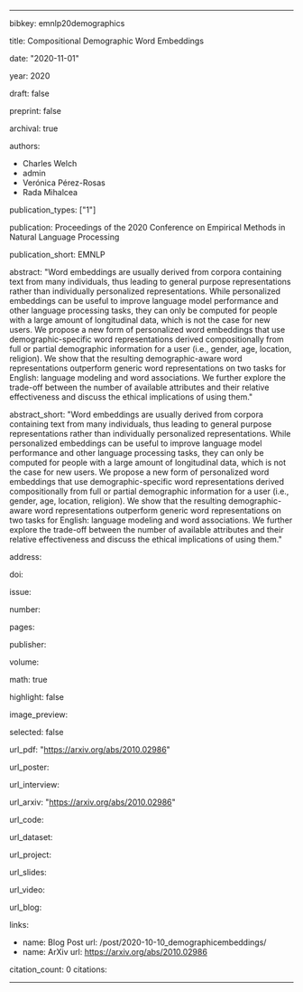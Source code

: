 ---

bibkey: emnlp20demographics

title: Compositional Demographic Word Embeddings

date: "2020-11-01"

year: 2020

draft: false

preprint: false

archival: true

authors: 
- Charles Welch
- admin
- Verónica Pérez-Rosas
- Rada Mihalcea

publication_types: ["1"]

publication: Proceedings of the 2020 Conference on Empirical Methods in Natural Language Processing

publication_short: EMNLP

abstract: "Word embeddings are usually derived from corpora containing text from many individuals, thus leading to general purpose representations rather than individually personalized representations. While personalized embeddings can be useful to improve language model performance and other language processing tasks, they can only be computed for people with a large amount of longitudinal data, which is not the case for new users. We propose a new form of personalized word embeddings that use demographic-specific word representations derived compositionally from full or partial demographic information for a user (i.e., gender, age, location, religion). We show that the resulting demographic-aware word representations outperform generic word representations on two tasks for English: language modeling and word associations. We further explore the trade-off between the number of available attributes and their relative effectiveness and discuss the ethical implications of using them."

abstract_short: "Word embeddings are usually derived from corpora containing text from many individuals, thus leading to general purpose representations rather than individually personalized representations. While personalized embeddings can be useful to improve language model performance and other language processing tasks, they can only be computed for people with a large amount of longitudinal data, which is not the case for new users. We propose a new form of personalized word embeddings that use demographic-specific word representations derived compositionally from full or partial demographic information for a user (i.e., gender, age, location, religion). We show that the resulting demographic-aware word representations outperform generic word representations on two tasks for English: language modeling and word associations. We further explore the trade-off between the number of available attributes and their relative effectiveness and discuss the ethical implications of using them."

address: 

doi: 

issue: 

number: 

pages: 

publisher: 

volume: 

math: true

highlight: false

image_preview: 

selected: false

url_pdf: "https://arxiv.org/abs/2010.02986"

url_poster: 

url_interview: 

url_arxiv: "https://arxiv.org/abs/2010.02986"

url_code: 

url_dataset: 

url_project: 

url_slides: 

url_video: 

url_blog: 

links: 
- name: Blog Post
  url: /post/2020-10-10_demographicembeddings/
- name: ArXiv
  url: https://arxiv.org/abs/2010.02986

citation_count: 0
citations:


---